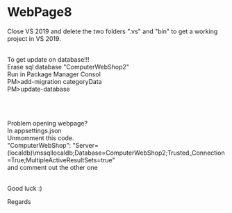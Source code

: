 # WebPage8

Close VS 2019 and delete the two folders ".vs" and "bin" to get a working project in VS 2019.

<br>
To get update on database!!!    <br>
Erase sql database "ComputerWebShop2"  <br>
Run in Package Manager Consol   <br>
PM>add-migration categoryData  <br>
PM>update-database   <br>

<br><br>


Problem opening webpage?  <br>
In appsettings.json    <br>
Unmomment this code.    <br>
"ComputerWebShop": "Server=(localdb)\\mssqllocaldb;Database=ComputerWebShop2;Trusted_Connection=True;MultipleActiveResultSets=true"    <br>
and comment out the other one    <br><br>

Good luck  :)


Regards 
